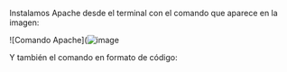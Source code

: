 
Instalamos Apache desde el terminal con el comando que aparece en la imagen:

![Comando Apache](![image](https://github.com/user-attachments/assets/8a8dba05-47c7-4485-8ba9-c5382c5b5e4b)


Y también el comando en formato de código:

